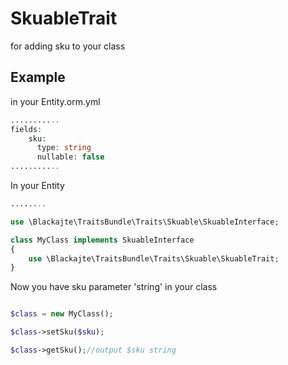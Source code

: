 SkuableTrait
============

for adding sku to your class

Example
-------
in your Entity.orm.yml
```php
...........
fields:
    sku:
      type: string
      nullable: false
...........
```

In your Entity
```php
........

use \Blackajte\TraitsBundle\Traits\Skuable\SkuableInterface;

class MyClass implements SkuableInterface
{
	use \Blackajte\TraitsBundle\Traits\Skuable\SkuableTrait;
}

```

Now you have sku parameter 'string' in your class
```php

$class = new MyClass();

$class->setSku($sku);

$class->getSku();//output $sku string

```